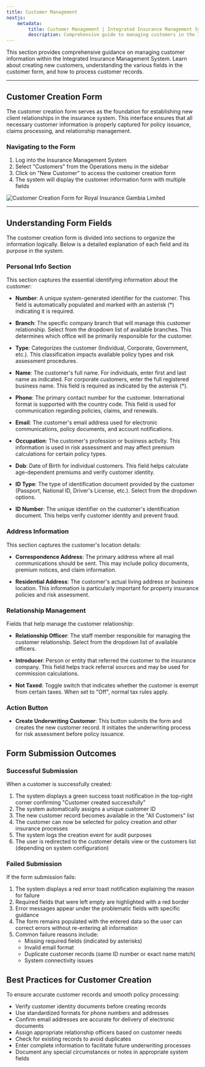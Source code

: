 ```yaml
---
title: Customer Management
nextjs:
    metadata:
        title: Customer Management | Integrated Insurance Management System
        description: Comprehensive guide to managing customers in the Insurance Management System. Learn how to create new customers, understand form fields, and process customer records.
---
```


This section provides comprehensive guidance on managing customer information within the Integrated Insurance Management System. Learn about creating new customers, understanding the various fields in the customer form, and how to process customer records.

---

## Customer Creation Form

The customer creation form serves as the foundation for establishing new client relationships in the insurance system. This interface ensures that all necessary customer information is properly captured for policy issuance, claims processing, and relationship management.

### Navigating to the Form

1. Log into the Insurance Management System
2. Select "Customers" from the Operations menu in the sidebar
3. Click on "New Customer" to access the customer creation form
4. The system will display the customer information form with multiple fields

![Customer Creation Form for Royal Insurance Gambia Limited](/customer-form.webp)

---

## Understanding Form Fields

The customer creation form is divided into sections to organize the information logically. Below is a detailed explanation of each field and its purpose in the system.

### Personal Info Section

This section captures the essential identifying information about the customer:

* **Number**: A unique system-generated identifier for the customer. This field is automatically populated and marked with an asterisk (*) indicating it is required.

* **Branch**: The specific company branch that will manage this customer relationship. Select from the dropdown list of available branches. This determines which office will be primarily responsible for the customer.

* **Type**: Categorizes the customer (Individual, Corporate, Government, etc.). This classification impacts available policy types and risk assessment procedures.

* **Name**: The customer's full name. For individuals, enter first and last name as indicated. For corporate customers, enter the full registered business name. This field is required as indicated by the asterisk (*).

* **Phone**: The primary contact number for the customer. International format is supported with the country code. This field is used for communication regarding policies, claims, and renewals.

* **Email**: The customer's email address used for electronic communications, policy documents, and account notifications.

* **Occupation**: The customer's profession or business activity. This information is used in risk assessment and may affect premium calculations for certain policy types.

* **Dob**: Date of Birth for individual customers. This field helps calculate age-dependent premiums and verify customer identity.

* **ID Type**: The type of identification document provided by the customer (Passport, National ID, Driver's License, etc.). Select from the dropdown options.

* **ID Number**: The unique identifier on the customer's identification document. This helps verify customer identity and prevent fraud.

### Address Information

This section captures the customer's location details:

* **Correspondence Address**: The primary address where all mail communications should be sent. This may include policy documents, premium notices, and claim information.

* **Residential Address**: The customer's actual living address or business location. This information is particularly important for property insurance policies and risk assessment.

### Relationship Management

Fields that help manage the customer relationship:

* **Relationship Officer**: The staff member responsible for managing the customer relationship. Select from the dropdown list of available officers.

* **Introducer**: Person or entity that referred the customer to the insurance company. This field helps track referral sources and may be used for commission calculations.

* **Not Taxed**: Toggle switch that indicates whether the customer is exempt from certain taxes. When set to "Off", normal tax rules apply.

### Action Button

* **Create Underwriting Customer**: This button submits the form and creates the new customer record. It initiates the underwriting process for risk assessment before policy issuance.

## Form Submission Outcomes

### Successful Submission

When a customer is successfully created:

1. The system displays a green success toast notification in the top-right corner confirming "Customer created successfully"
2. The system automatically assigns a unique customer ID
3. The new customer record becomes available in the "All Customers" list
4. The customer can now be selected for policy creation and other insurance processes
5. The system logs the creation event for audit purposes
6. The user is redirected to the customer details view or the customers list (depending on system configuration)

### Failed Submission

If the form submission fails:

1. The system displays a red error toast notification explaining the reason for failure
2. Required fields that were left empty are highlighted with a red border
3. Error messages appear under the problematic fields with specific guidance
4. The form remains populated with the entered data so the user can correct errors without re-entering all information
5. Common failure reasons include:
   - Missing required fields (indicated by asterisks)
   - Invalid email format
   - Duplicate customer records (same ID number or exact name match)
   - System connectivity issues

## Best Practices for Customer Creation

To ensure accurate customer records and smooth policy processing:

* Verify customer identity documents before creating records
* Use standardized formats for phone numbers and addresses
* Confirm email addresses are accurate for delivery of electronic documents
* Assign appropriate relationship officers based on customer needs
* Check for existing records to avoid duplicates
* Enter complete information to facilitate future underwriting processes
* Document any special circumstances or notes in appropriate system fields
